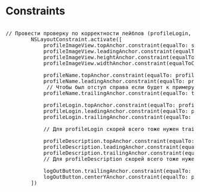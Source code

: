# Constraints
<pre>

// Провести проверку по корректности лейблов (profileLogin, profileDescription) - trailing нужен ли для них или нет.
        NSLayoutConstraint.activate([
            profileImageView.topAnchor.constraint(equalTo: safeAreaLayoutGuide.topAnchor, constant: 32),
            profileImageView.leadingAnchor.constraint(equalTo: leadingAnchor, constant: 16),
            profileImageView.heightAnchor.constraint(equalToConstant: 70),
            profileImageView.widthAnchor.constraint(equalToConstant: 70),
            
            profileName.topAnchor.constraint(equalTo: profileImageView.bottomAnchor, constant: 8),
            profileName.leadingAnchor.constraint(equalTo: profileImageView.leadingAnchor),
             // Чтобы был отступ справа если будет к примеру такое имя: Константин Константинопольский
            profileName.trailingAnchor.constraint(equalTo: trailingAnchor, constant: -16),
            
            profileLogin.topAnchor.constraint(equalTo: profileName.bottomAnchor, constant: 8),
            profileLogin.leadingAnchor.constraint(equalTo: profileName.leadingAnchor),
            profileLogin.trailingAnchor.constraint(equalTo: profileName.trailingAnchor),
            
            // Для profileLogin скорей всего тоже нужен trailing т.к отступ должен быть справа тоже на 16.
            
            profileDescription.topAnchor.constraint(equalTo: profileLogin.bottomAnchor, constant: 8),
            profileDescription.leadingAnchor.constraint(equalTo: profileName.leadingAnchor),
            profileDescription.trailingAnchor.constraint(equalTo: profileLogin.trailingAnchor),
            // Для profileDescription скорей всего тоже нужен trailing т.к отступ должен быть справа тоже на 16.
            
            logOutButton.trailingAnchor.constraint(equalTo: trailingAnchor, constant: -20),
            logOutButton.centerYAnchor.constraint(equalTo: profileImageView.centerYAnchor)
        ])

</pre>

